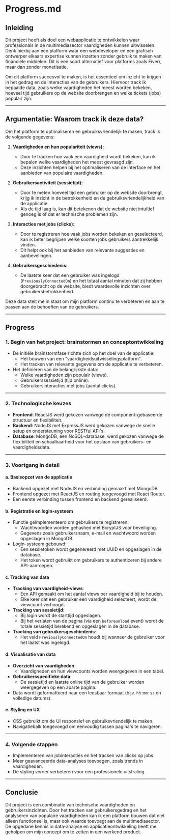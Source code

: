 # Progress.md

## **Inleiding**
Dit project heeft als doel een webapplicatie te ontwikkelen waar professionals in de multimediasector vaardigheden kunnen uitwisselen. Denk hierbij aan een platform waar een webdeveloper en een grafisch ontwerper elkaars expertise kunnen inzetten zonder gebruik te maken van financiële middelen. Dit is een soort alternatief voor platforms zoals Fiverr, maar dan zonder monetisatie.

Om dit platform succesvol te maken, is het essentieel om inzicht te krijgen in het gedrag en de interacties van de gebruikers. Hiervoor track ik bepaalde data, zoals welke vaardigheden het meest worden bekeken, hoeveel tijd gebruikers op de website doorbrengen en welke tickets (jobs) populair zijn.

---

## **Argumentatie: Waarom track ik deze data?**
Om het platform te optimaliseren en gebruiksvriendelijk te maken, track ik de volgende gegevens:

1. **Vaardigheden en hun populariteit (views):**
   - Door te tracken hoe vaak een vaardigheid wordt bekeken, kan ik bepalen welke vaardigheden het meest gevraagd zijn.
   - Deze inzichten helpen bij het optimaliseren van de interface en het aanbieden van populaire vaardigheden.

2. **Gebruikersactiviteit (sessietijd):**
   - Door te meten hoeveel tijd een gebruiker op de website doorbrengt, krijg ik inzicht in de betrokkenheid en de gebruiksvriendelijkheid van de applicatie.
   - Als de tijd laag is, kan dit betekenen dat de website niet intuïtief genoeg is of dat er technische problemen zijn.

3. **Interacties met jobs (clicks):**
   - Door te registreren hoe vaak jobs worden bekeken en geselecteerd, kan ik beter begrijpen welke soorten jobs gebruikers aantrekkelijk vinden.
   - Dit helpt ook bij het aanbieden van relevante suggesties en aanbevelingen.

4. **Gebruikersgeschiedenis:**
   - De laatste keer dat een gebruiker was ingelogd (`PreviouslyConnectedOn`) en het totaal aantal minuten dat zij hebben doorgebracht op de website, biedt waardevolle inzichten over gebruikersbetrokkenheid.

Deze data stelt me in staat om mijn platform continu te verbeteren en aan te passen aan de behoeften van de gebruikers.

---

## **Progress**

### **1. Begin van het project: brainstormen en conceptontwikkeling**
- De initiële brainstormfase richtte zich op het doel van de applicatie:
  - Het bouwen van een "vaardigheidsuitwisselingsplatform".
  - Het tracken van relevante gegevens om de applicatie te verbeteren.
- Het definiëren van de belangrijkste data:
  - Welke vaardigheden zijn populair (views).
  - Gebruikerssessietijd (tijd online).
  - Gebruikersinteracties met jobs (aantal clicks).

---

### **2. Technologische keuzes**
- **Frontend**: ReactJS werd gekozen vanwege de component-gebaseerde structuur en flexibiliteit.
- **Backend**: NodeJS met ExpressJS werd gekozen vanwege de snelle setup en ondersteuning voor RESTful API's.
- **Database**: MongoDB, een NoSQL-database, werd gekozen vanwege de flexibiliteit en schaalbaarheid voor het opslaan van gebruikers- en vaardigheidsdata.

---

### **3. Voortgang in detail**

#### **a. Basisopzet van de applicatie**
- Backend opgezet met NodeJS en verbinding gemaakt met MongoDB.
- Frontend opgezet met ReactJS en routing toegevoegd met React Router.
- Een eerste verbinding tussen frontend en backend gerealiseerd.

#### **b. Registratie en login-systeem**
- Functie geïmplementeerd om gebruikers te registreren:
  - Wachtwoorden worden gehashed met BcryptJS voor beveiliging.
  - Gegevens zoals gebruikersnaam, e-mail en wachtwoord worden opgeslagen in MongoDB.
- Login-systeem gebouwd:
  - Een sessietoken wordt gegenereerd met UUID en opgeslagen in de database.
  - Het token wordt gebruikt om gebruikers te authenticeren bij andere API-aanroepen.

#### **c. Tracking van data**
- **Tracking van vaardigheid-views**:
  - Een API gemaakt om het aantal views per vaardigheid bij te houden.
  - Elke keer dat een gebruiker een vaardigheid selecteert, wordt de viewcount verhoogd.
- **Tracking van sessietijd**:
  - Bij login wordt de starttijd opgeslagen.
  - Bij het verlaten van de pagina (via een `beforeunload` event) wordt de totale sessietijd berekend en opgeslagen in de database.
- **Tracking van gebruikersgeschiedenis**:
  - Het veld `PreviouslyConnectedOn` houdt bij wanneer de gebruiker voor het laatst was ingelogd.

#### **d. Visualisatie van data**
- **Overzicht van vaardigheden**:
  - Vaardigheden en hun viewcounts worden weergegeven in een tabel.
- **Gebruikersspecifieke data**:
  - De sessietijd en laatste online tijd van de gebruiker worden weergegeven op een aparte pagina.
- Data wordt geformatteerd naar een leesbaar formaat (bijv. `hh:mm:ss` en volledige datums).

#### **e. Styling en UX**
- CSS gebruikt om de UI responsief en gebruiksvriendelijk te maken.
- Navigatiebalk toegevoegd om eenvoudig tussen pagina's te navigeren.

---

### **4. Volgende stappen**
- Implementeren van jobinteracties en het tracken van clicks op jobs.
- Meer geavanceerde data-analyses toevoegen, zoals trends in vaardigheden.
- De styling verder verbeteren voor een professionele uitstraling.

---

## **Conclusie**
Dit project is een combinatie van technische vaardigheden en gebruikersinzichten. Door het tracken van gebruikersgedrag en het analyseren van populaire vaardigheden kan ik een platform bouwen dat niet alleen functioneel is, maar ook waarde toevoegt aan de multimediasector. De opgedane kennis in data-analyse en applicatieontwikkeling heeft me geholpen om mijn concept om te zetten in een werkend product.

